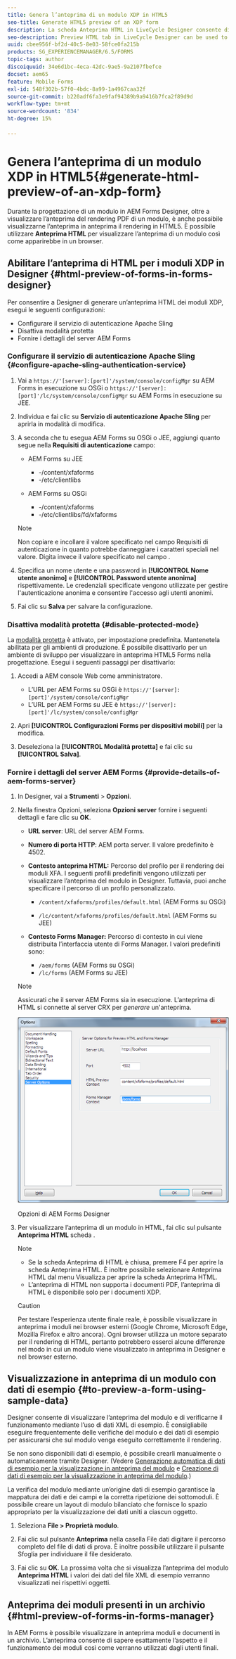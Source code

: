 ```yaml
---
title: Genera l’anteprima di un modulo XDP in HTML5
seo-title: Generate HTML5 preview of an XDP form
description: La scheda Anteprima HTML in LiveCycle Designer consente di visualizzare in anteprima i moduli visualizzati in un browser.
seo-description: Preview HTML tab in LiveCycle Designer can be used to preview forms as they appear in a browser.
uuid: cbee956f-bf2d-40c5-8e03-58fce0fa215b
products: SG_EXPERIENCEMANAGER/6.5/FORMS
topic-tags: author
discoiquuid: 34e6d1bc-4eca-42dc-9ae5-9a2107fbefce
docset: aem65
feature: Mobile Forms
exl-id: 548f302b-57f0-4bdc-8a99-1a4967caa32f
source-git-commit: b220adf6fa3e9faf94389b9a9416b7fca2f89d9d
workflow-type: tm+mt
source-wordcount: '834'
ht-degree: 15%

---
```


# Genera l’anteprima di un modulo XDP in HTML5{#generate-html-preview-of-an-xdp-form}

Durante la progettazione di un modulo in AEM Forms Designer, oltre a visualizzare l’anteprima del rendering PDF di un modulo, è anche possibile visualizzarne l’anteprima in anteprima il rendering in HTML5. È possibile utilizzare **Anteprima HTML** per visualizzare l’anteprima di un modulo così come apparirebbe in un browser.

## Abilitare l’anteprima di HTML per i moduli XDP in Designer {#html-preview-of-forms-in-forms-designer}

Per consentire a Designer di generare un’anteprima HTML dei moduli XDP, esegui le seguenti configurazioni:

* Configurare il servizio di autenticazione Apache Sling
* Disattiva modalità protetta
* Fornire i dettagli del server AEM Forms

### Configurare il servizio di autenticazione Apache Sling {#configure-apache-sling-authentication-service}

1. Vai a `https://'[server]:[port]'/system/console/configMgr` su AEM Forms in esecuzione su OSGi o
   `https://'[server]:[port]'/lc/system/console/configMgr` su AEM Forms in esecuzione su JEE.
1. Individua e fai clic su **Servizio di autenticazione Apache Sling** per aprirla in modalità di modifica.

1. A seconda che tu esegua AEM Forms su OSGi o JEE, aggiungi quanto segue nella **Requisiti di autenticazione** campo:

   * AEM Forms su JEE

      * -/content/xfaforms
      * -/etc/clientlibs
   * AEM Forms su OSGi

      * -/content/xfaforms
      * -/etc/clientlibs/fd/xfaforms

   >[!NOTE]
   >
   >Non copiare e incollare il valore specificato nel campo Requisiti di autenticazione in quanto potrebbe danneggiare i caratteri speciali nel valore. Digita invece il valore specificato nel campo .

1. Specifica un nome utente e una password in **[!UICONTROL Nome utente anonimo]** e **[!UICONTROL Password utente anonima]** rispettivamente. Le credenziali specificate vengono utilizzate per gestire l&#39;autenticazione anonima e consentire l&#39;accesso agli utenti anonimi.
1. Fai clic su **Salva** per salvare la configurazione.

### Disattiva modalità protetta {#disable-protected-mode}

La [modalità protetta](../../forms/using/get-xdp-pdf-documents-aem.md) è attivato, per impostazione predefinita. Mantenetela abilitata per gli ambienti di produzione. È possibile disattivarlo per un ambiente di sviluppo per visualizzare in anteprima HTML5 Forms nella progettazione. Esegui i seguenti passaggi per disattivarlo:

1. Accedi a AEM console Web come amministratore.

   * L’URL per AEM Forms su OSGi è `https://'[server]:[port]'/system/console/configMgr`
   * L’URL per AEM Forms su JEE è `https://'[server]:[port]'/lc/system/console/configMgr`

1. Apri **[!UICONTROL Configurazioni Forms per dispositivi mobili]** per la modifica.
1. Deseleziona la **[!UICONTROL Modalità protetta]** e fai clic su **[!UICONTROL Salva]**.

### Fornire i dettagli del server AEM Forms {#provide-details-of-aem-forms-server}

1. In Designer, vai a **Strumenti** > **Opzioni**.
1. Nella finestra Opzioni, seleziona **Opzioni server** fornire i seguenti dettagli e fare clic su **OK**.

   * **URL server**: URL del server AEM Forms.

   * **Numero di porta HTTP**: AEM porta server. Il valore predefinito è 4502.
   * **Contesto anteprima HTML:** Percorso del profilo per il rendering dei moduli XFA. I seguenti profili predefiniti vengono utilizzati per visualizzare l’anteprima del modulo in Designer. Tuttavia, puoi anche specificare il percorso di un profilo personalizzato.

      * `/content/xfaforms/profiles/default.html` (AEM Forms su OSGi)

      * `/lc/content/xfaforms/profiles/default.html` (AEM Forms su JEE)
   * **Contesto Forms Manager:** Percorso di contesto in cui viene distribuita l’interfaccia utente di Forms Manager. I valori predefiniti sono:

      * `/aem/forms` (AEM Forms su OSGi)
      * `/lc/forms` (AEM Forms su JEE)

   >[!NOTE]
   >
   >Assicurati che il server AEM Forms sia in esecuzione. L’anteprima di HTML si connette al server CRX per *generare* un&#39;anteprima.

   ![Opzioni di AEM Forms Designer ](assets/server_options.png)

   Opzioni di AEM Forms Designer

1. Per visualizzare l’anteprima di un modulo in HTML, fai clic sul pulsante **Anteprima HTML** scheda .

   >[!NOTE]
   >
   >
   >
   >
   >    * Se la scheda Anteprima di HTML è chiusa, premere F4 per aprire la scheda Anteprima HTML. È inoltre possibile selezionare Anteprima HTML dal menu Visualizza per aprire la scheda Anteprima HTML.
   >    * L’anteprima di HTML non supporta i documenti PDF, l’anteprima di HTML è disponibile solo per i documenti XDP.


   >[!CAUTION]
   >
   >Per testare l’esperienza utente finale reale, è possibile visualizzare in anteprima i moduli nei browser esterni (Google Chrome, Microsoft Edge, Mozilla Firefox e altro ancora). Ogni browser utilizza un motore separato per il rendering di HTML, pertanto potrebbero esserci alcune differenze nel modo in cui un modulo viene visualizzato in anteprima in Designer e nel browser esterno.

## Visualizzazione in anteprima di un modulo con dati di esempio {#to-preview-a-form-using-sample-data}

Designer consente di visualizzare l’anteprima del modulo e di verificarne il funzionamento mediante l’uso di dati XML di esempio. È consigliabile eseguire frequentemente delle verifiche del modulo e dei dati di esempio per assicurarsi che sul modulo venga eseguito correttamente il rendering.

Se non sono disponibili dati di esempio, è possibile crearli manualmente o automaticamente tramite Designer. (Vedere [Generazione automatica di dati di esempio per la visualizzazione in anteprima del modulo](https://help.adobe.com/en_US/AEMForms/6.1/DesignerHelp/WS107c29ade9134a2c136ae6f212a1f379c94-8000.2.html#WS92d06802c76abadb-728f46ac129b395660c-7efe.2) e [Creazione di dati di esempio per la visualizzazione in anteprima del modulo](https://help.adobe.com/en_US/AEMForms/6.1/DesignerHelp/WS107c29ade9134a2c136ae6f212a1f379c94-8000.2.html#WS92d06802c76abadb-728f46ac129b395660c-7eff.2).)

La verifica del modulo mediante un’origine dati di esempio garantisce la mappatura dei dati e dei campi e la corretta ripetizione dei sottomoduli. È possibile creare un layout di modulo bilanciato che fornisce lo spazio appropriato per la visualizzazione dei dati uniti a ciascun oggetto.

1. Seleziona **File > Proprietà modulo**.

1. Fai clic sul pulsante **Anteprima** nella casella File dati digitare il percorso completo del file di dati di prova. È inoltre possibile utilizzare il pulsante Sfoglia per individuare il file desiderato.

1. Fai clic su **OK**. La prossima volta che si visualizza l’anteprima del modulo **Anteprima HTML** i valori dei dati del file XML di esempio verranno visualizzati nei rispettivi oggetti.

## Anteprima dei moduli presenti in un archivio {#html-preview-of-forms-in-forms-manager}

In AEM Forms è possibile visualizzare in anteprima moduli e documenti in un archivio. L’anteprima consente di sapere esattamente l’aspetto e il funzionamento dei moduli così come verranno utilizzati dagli utenti finali.
